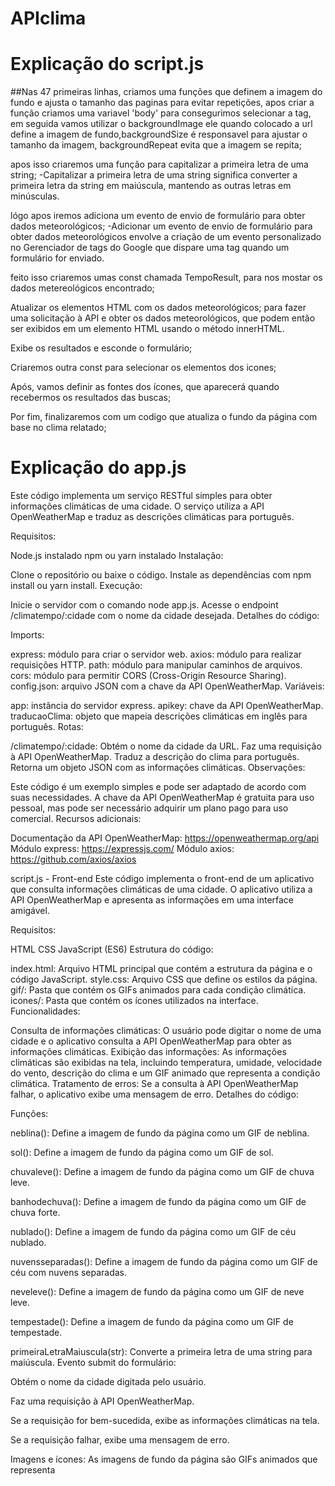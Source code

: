 # APIclima

# Explicação do script.js
##Nas 47 primeiras linhas, criamos uma funções que definem a imagem do fundo e ajusta o tamanho das paginas para evitar repetições, apos criar a função criamos uma variavel 'body' para consegurimos selecionar a tag, em seguida vamos utilizar o backgroundImage ele quando colocado a url define a imagem de fundo,backgroundSize é responsavel para ajustar o tamanho da imagem, backgroundRepeat evita que a imagem se repita;

apos isso criaremos uma função para capitalizar a primeira letra de uma string;
-Capitalizar a primeira letra de uma string significa converter a primeira letra da string em maiúscula, mantendo as outras letras em minúsculas.

lógo apos iremos adiciona um evento de envio de formulário para obter dados meteorológicos;
-Adicionar um evento de envio de formulário para obter dados meteorológicos envolve a criação de um evento personalizado no Gerenciador de tags do Google que dispare uma tag quando um formulário for enviado. 

feito isso criaremos umas const chamada TempoResult, para nos mostar os dados metereológicos encontrado;

Atualizar os elementos HTML com os dados meteorológicos;
para fazer uma solicitação à API e obter os dados meteorológicos, que podem então ser exibidos em um elemento HTML usando o método innerHTML.

Exibe os resultados e esconde o formulário;

Criaremos outra const para selecionar os elementos dos icones;

Após, vamos definir as fontes dos ícones, que aparecerá quando recebermos os resultados das buscas;

Por fim, finalizaremos com um codigo que atualiza o fundo da página com base no clima relatado;

# Explicação do app.js

Este código implementa um serviço RESTful simples para obter informações climáticas de uma cidade. O serviço utiliza a API OpenWeatherMap e traduz as descrições climáticas para português.

Requisitos:

Node.js instalado npm ou yarn instalado Instalação:

Clone o repositório ou baixe o código. Instale as dependências com npm install ou yarn install. Execução:

Inicie o servidor com o comando node app.js. Acesse o endpoint /climatempo/:cidade com o nome da cidade desejada. Detalhes do código:

Imports:

express: módulo para criar o servidor web. axios: módulo para realizar requisições HTTP. path: módulo para manipular caminhos de arquivos. cors: módulo para permitir CORS (Cross-Origin Resource Sharing). config.json: arquivo JSON com a chave da API OpenWeatherMap. Variáveis:

app: instância do servidor express. apikey: chave da API OpenWeatherMap. traducaoClima: objeto que mapeia descrições climáticas em inglês para português. Rotas:

/climatempo/:cidade: Obtém o nome da cidade da URL. Faz uma requisição à API OpenWeatherMap. Traduz a descrição do clima para português. Retorna um objeto JSON com as informações climáticas. Observações:

Este código é um exemplo simples e pode ser adaptado de acordo com suas necessidades. A chave da API OpenWeatherMap é gratuita para uso pessoal, mas pode ser necessário adquirir um plano pago para uso comercial. Recursos adicionais:

Documentação da API OpenWeatherMap: https://openweathermap.org/api Módulo express: https://expressjs.com/ Módulo axios: https://github.com/axios/axios

script.js - Front-end
Este código implementa o front-end de um aplicativo que consulta informações climáticas de uma cidade. O aplicativo utiliza a API OpenWeatherMap e apresenta as informações em uma interface amigável.

Requisitos:

HTML CSS JavaScript (ES6) Estrutura do código:

index.html: Arquivo HTML principal que contém a estrutura da página e o código JavaScript. style.css: Arquivo CSS que define os estilos da página. gif/: Pasta que contém os GIFs animados para cada condição climática. icones/: Pasta que contém os ícones utilizados na interface. Funcionalidades:

Consulta de informações climáticas: O usuário pode digitar o nome de uma cidade e o aplicativo consulta a API OpenWeatherMap para obter as informações climáticas. Exibição das informações: As informações climáticas são exibidas na tela, incluindo temperatura, umidade, velocidade do vento, descrição do clima e um GIF animado que representa a condição climática. Tratamento de erros: Se a consulta à API OpenWeatherMap falhar, o aplicativo exibe uma mensagem de erro. Detalhes do código:

Funções:

neblina(): Define a imagem de fundo da página como um GIF de neblina.

sol(): Define a imagem de fundo da página como um GIF de sol.

chuvaleve(): Define a imagem de fundo da página como um GIF de chuva leve.

banhodechuva(): Define a imagem de fundo da página como um GIF de chuva forte.

nublado(): Define a imagem de fundo da página como um GIF de céu nublado.

nuvensseparadas(): Define a imagem de fundo da página como um GIF de céu com nuvens separadas.

neveleve(): Define a imagem de fundo da página como um GIF de neve leve.

tempestade(): Define a imagem de fundo da página como um GIF de tempestade.

primeiraLetraMaiuscula(str): Converte a primeira letra de uma string para maiúscula. Evento submit do formulário:

Obtém o nome da cidade digitada pelo usuário.

Faz uma requisição à API OpenWeatherMap.

Se a requisição for bem-sucedida, exibe as informações climáticas na tela.

Se a requisição falhar, exibe uma mensagem de erro.

Imagens e ícones: As imagens de fundo da página são GIFs animados que representa
